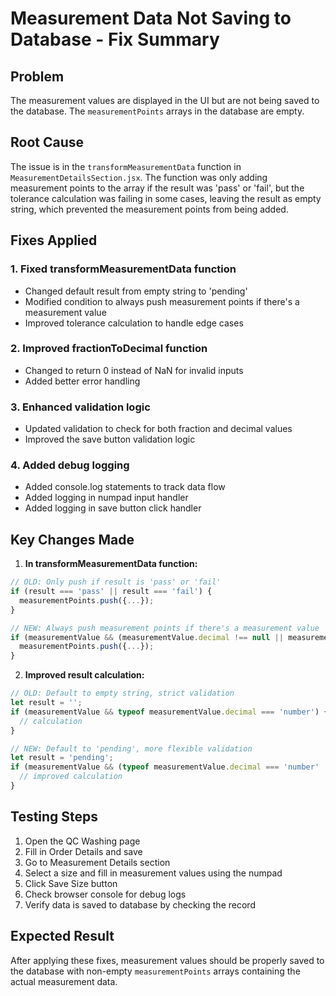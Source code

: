 # Measurement Data Not Saving to Database - Fix Summary

## Problem
The measurement values are displayed in the UI but are not being saved to the database. The `measurementPoints` arrays in the database are empty.

## Root Cause
The issue is in the `transformMeasurementData` function in `MeasurementDetailsSection.jsx`. The function was only adding measurement points to the array if the result was 'pass' or 'fail', but the tolerance calculation was failing in some cases, leaving the result as empty string, which prevented the measurement points from being added.

## Fixes Applied

### 1. Fixed transformMeasurementData function
- Changed default result from empty string to 'pending'
- Modified condition to always push measurement points if there's a measurement value
- Improved tolerance calculation to handle edge cases

### 2. Improved fractionToDecimal function
- Changed to return 0 instead of NaN for invalid inputs
- Added better error handling

### 3. Enhanced validation logic
- Updated validation to check for both fraction and decimal values
- Improved the save button validation logic

### 4. Added debug logging
- Added console.log statements to track data flow
- Added logging in numpad input handler
- Added logging in save button click handler

## Key Changes Made

1. **In transformMeasurementData function:**
```javascript
// OLD: Only push if result is 'pass' or 'fail'
if (result === 'pass' || result === 'fail') {
  measurementPoints.push({...});
}

// NEW: Always push measurement points if there's a measurement value
if (measurementValue && (measurementValue.decimal !== null || measurementValue.fraction)) {
  measurementPoints.push({...});
}
```

2. **Improved result calculation:**
```javascript
// OLD: Default to empty string, strict validation
let result = '';
if (measurementValue && typeof measurementValue.decimal === 'number') {
  // calculation
}

// NEW: Default to 'pending', more flexible validation
let result = 'pending';
if (measurementValue && (typeof measurementValue.decimal === 'number' || measurementValue.fraction)) {
  // improved calculation
}
```

## Testing Steps
1. Open the QC Washing page
2. Fill in Order Details and save
3. Go to Measurement Details section
4. Select a size and fill in measurement values using the numpad
5. Click Save Size button
6. Check browser console for debug logs
7. Verify data is saved to database by checking the record

## Expected Result
After applying these fixes, measurement values should be properly saved to the database with non-empty `measurementPoints` arrays containing the actual measurement data.